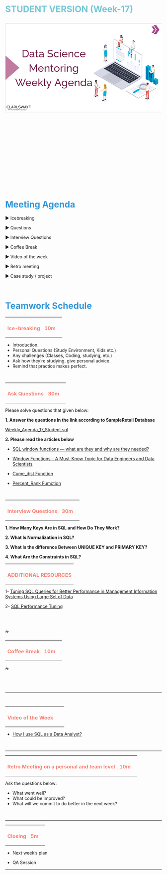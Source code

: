 <h1><strong><span style="color: #77C8D5;">STUDENT VERSION (Week-17)</strong></span>

![logo](ds_agenda_logo.png)

<br>
<br>
<br>
<br>
<br>
<br>

<h1><strong><span style="color: #3498DB;">Meeting Agenda</strong></h1></span>

<span class="c16 c30">▶ </span><span
class="c42 c82">Icebreaking</span><span class="c16 c23"> </span>

<span class="c16 c30">▶ </span><span
class="c42 c82">Questions</span><span class="c46 c42 c48"> </span>

<span class="c16 c30">▶ </span><span
class="c46 c48 c42">Interview Questions</span>

<span class="c16 c30">▶ </span><span
class="c46 c48 c42">Coffee Break</span>

<span class="c16 c30">▶ </span><span class="c23 c16">Video of the
week</span>

<span class="c16 c30">▶ </span><span class="c23 c16">Retro
meeting</span>


<span class="c30">▶ </span><span class="c46 c48 c42">Case study /
project</span>

<br>


<h1><strong><span style="color: #3498DB;">Teamwork Schedule</strong></h1></span>

<table style= "width:100%;">
                <tr>
                <td style="color: #FA8072; text-align:left "><h3><strong><p>Ice-breaking</td>
                <td style="color: #FA8072; text-align:right;"><h3><strong><p>10m</p><td>                </tr>
</table>

- Introduction.
- Personal Questions (Study Environment, Kids etc.) 
- Any challenges (Classes, Coding, studying, etc.) 
- Ask how they’re studying, give personal advice. 
- Remind that practice makes perfect. 

<br>
<table style= "width:100%;">
                <tr>
                <td style="color: #FA8072; text-align:left "><h3><strong><p>Ask Questions</td>
                <td style="color: #FA8072; text-align:right;"><h3><strong><p>30m</p><td>                </tr>
</table>
                    
Please solve questions that given below:

**1. Answer the questions in the link according to SampleRetail Database** 

[Weekly_Agenda_17_Student.sql](https://github.com/clarusway/DS-1322-EU-DA-Module-Students/blob/main/2-%20Weekly%20Agendas/Week%2017/Weekly_Agenda_17_Student.sql)

**2. Please read the articles below**
                  
- [SQL window functions — what are they and why are they needed?](https://paggyru.medium.com/sql-window-functions-what-are-they-and-why-are-they-needed-bad2c135bf2b)
                  
- [Window Functions – A Must-Know Topic for Data Engineers and Data Scientists](https://www.analyticsvidhya.com/blog/2020/12/window-function-a-must-know-sql-concept/)

- [Cume_dist Function](https://learn.microsoft.com/en-us/sql/t-sql/functions/cume-dist-transact-sql?view=sql-server-ver16) 

- [Percent_Rank Fumction](https://learn.microsoft.com/en-us/sql/t-sql/functions/percent-rank-transact-sql?view=sql-server-ver16)
   
 
                    
<br>
<table style= "width:100%;">
                <tr>
                <td style="color: #FA8072; text-align:left "><h3><strong><p>Interview Questions</td>
                <td style="color: #FA8072; text-align:right;"><h3><strong><p>30m</p><td>                </tr>
</table>

**1. How Many Keys Are in SQL and How Do They Work?**

**2. What Is Normalization in SQL?**

**3. What Is the difference Between UNIQUE KEY and PRIMARY KEY?**

**4. What Are the Constraints in SQL?**


<table style= "width:100%;">
                <tr>
                <td style="color: #FA8072; text-align:left "><h3><strong><p>ADDITIONAL RESOURCES</td>
                </tr>
</table>

1- [Tuning SQL Queries for Better Performance in Management Information Systems Using Large Set of Data](https://www.researchgate.net/publication/228296135_Tuning_SQL_Queries_for_Better_Performance_in_Management_Information_Systems_Using_Large_Set_of_Data)

2- [SQL Performance Tuning](https://www.globallogic.com/wp-content/uploads/2016/02/SQL-Performance-Tuning.pdf)


 


<br>
                
<br>


 :coffee: 
<table style= "width:100%;">
                <tr>
                <td style="color: #FA8072; text-align:left "><h3><strong><p>Coffee Break</td>
                <td style="color: #FA8072; text-align:right;"><h3><strong><p>10m</p><td>                </tr>
</table>

:coffee:

<br>
</table>
<br>
<hr>

<br>
<table style= "width:100%;">
                <tr>
                <td style="color: #FA8072; text-align:left "><h3><strong><p>Video of the Week</td>
                <td style="color: #FA8072; text-align:right;"><h3><strong><p></p><td>                </tr>
</table>


- [How I use SQL as a Data Analyst?](https://www.youtube.com/watch?v=GEBzsz8ZSXs&ab_channel=LukeBarousse)

<br>
<hr>

<table style= "width:97%;">
                <tr>
                <td style="color: #FA8072; text-align:left "><h3><strong><p>Retro Meeting on a personal and team level</td>
                <td style="color: #FA8072; text-align:right;"><h3><strong><p>10m</p><td>                </tr>
</table>

Ask the questions below:

- What went well? 
- What could be improved? 
- What will we commit to do better in the next week? 


<br>
<hr>

<table style= "width:105%;">
                <tr>
                <td style="color: #FA8072; text-align:left "><h3><strong><p>Closing</td>
                <td style="color: #FA8072; text-align:right;"><h3><strong><p>5m</p><td>                   </tr>
</table>

- Next week’s plan

- QA Session 

<hr>
